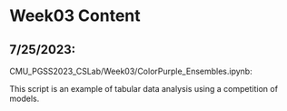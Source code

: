 # Week03 Content 

## 7/25/2023:
CMU_PGSS2023_CSLab/Week03/ColorPurple_Ensembles.ipynb:

This script is an example of tabular data analysis using a competition of models. 

